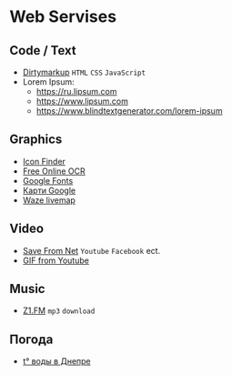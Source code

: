 # Web Servises

## Code / Text

- [Dirtymarkup](https://www.10bestdesign.com/dirtymarkup/) `HTML` `CSS`  `JavaScript`
- Lorem Ipsum:
  - <https://ru.lipsum.com>
  - <https://www.lipsum.com>
  - <https://www.blindtextgenerator.com/lorem-ipsum>

## Graphics

- [Icon Finder](https://www.iconfinder.com)
- [Free Online OCR](https://www.newocr.com)
- [Google Fonts](https://fonts.google.com)
- [Карти Google](https://www.google.com.ua/maps)
- [Waze livemap](https://www.waze.com/ru/livemap)

## Video

- [Save From Net](https://uk.savefrom.net/) `Youtube` `Facebook` ect.
- [GIF from Youtube](https://ytcutter.com)

## Music

- [Z1.FM](https://z1.fm) `mp3` `download`

## Погода

- [t° воды в Днепре](https://travel.org.ua/water/dnepr-(vozle-kieva)-temperatura-vody)
